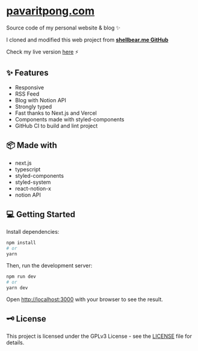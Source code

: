 # [pavaritpong.com](https://pavaritpong.com/)

Source code of my personal website & blog ✨

I cloned and modified this web project from [**shellbear.me GitHub**](https://github.com/shellbear/shellbear.me)

Check my live version [here](https://pavaritpong.com/) ⚡️

<!-- [![home](.github/img/home.png)](https://pavaritpong.com/)
[![blog](.github/img/blog.png)](https://pavaritpong.com/) -->

## ✨ Features

- Responsive
- RSS Feed
- Blog with Notion API
- Strongly typed
- Fast thanks to Next.js and Vercel
- Components made with styled-components
- GitHub CI to build and lint project

## 📦 Made with

- next.js
- typescript
- styled-components
- styled-system
- react-notion-x
- notion API

## 💻 Getting Started

Install dependencies:

```bash
npm install
# or
yarn
```

Then, run the development server:

```bash
npm run dev
# or
yarn dev
```

Open [http://localhost:3000](http://localhost:3000) with your browser to see the result.

## 🗝 License

This project is licensed under the GPLv3 License - see the [LICENSE](LICENSE) file for details.

